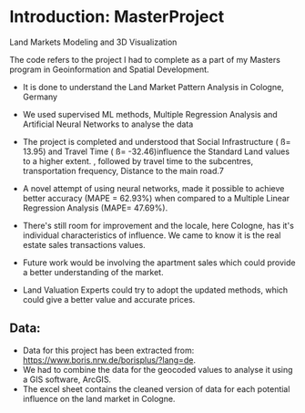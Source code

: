 # Introduction: MasterProject

Land Markets Modeling and 3D Visualization

The code refers to the project I had to complete as a part of my Masters program in Geoinformation and Spatial Development.

- It is done to understand the Land Market Pattern Analysis in Cologne, Germany

- We used supervised ML methods, Multiple Regression Analysis and Artificial Neural Networks to analyse the data 

- The project is completed and understood that Social Infrastructure ( ß= 13.95) and Travel Time
( ß= -32.46)influence the Standard Land values to a higher extent. , followed by travel time to the subcentres, transportation frequency, Distance to the main road.7

- A novel attempt of using neural networks, made it possible to achieve better accuracy (MAPE = 62.93%) when compared to a Multiple Linear Regression Analysis (MAPE= 47.69%).
- There's still room for improvement and the locale, here Cologne, has it's individual characteristics of influence. We came to know it is the real estate sales transactions values.
- Future work would be involving the apartment sales which could provide a better understanding of the market.
- Land Valuation Experts could try to adopt the updated methods, which could give a better value and accurate prices.

## Data:

- Data for this project has been extracted from: https://www.boris.nrw.de/borisplus/?lang=de.
- We had to combine the data for the geocoded values to analyse it using a GIS software, ArcGIS.
- The excel sheet contains the cleaned version of data for each potential influence on the land market in Cologne.

